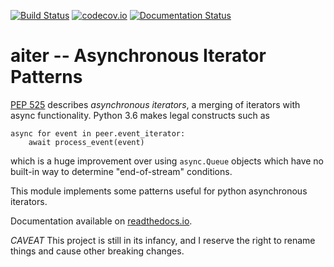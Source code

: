 [![Build Status](https://travis-ci.org/richardkiss/aiter.png?branch=master)](https://travis-ci.org/richardkiss/aiter)
[![codecov.io](https://codecov.io/github/richardkiss/aiter/coverage.svg?branch=master)](https://codecov.io/github/richardkiss/aiter)
[![Documentation Status](https://readthedocs.org/projects/aiter/badge/?version=latest)](https://aiter.readthedocs.io/en/latest/?badge=latest)



aiter -- Asynchronous Iterator Patterns
=======================================


[PEP 525](https://www.python.org/dev/peps/pep-0525/) describes *asynchronous iterators*, a merging of iterators with async functionality. Python 3.6 makes legal constructs such as

```
async for event in peer.event_iterator:
    await process_event(event)
```

which is a huge improvement over using `async.Queue` objects which have no built-in way to determine "end-of-stream" conditions.

This module implements some patterns useful for python asynchronous iterators.

Documentation available on [readthedocs.io](https://aiter.readthedocs.io/).

*CAVEAT* This project is still in its infancy, and I reserve the right to rename things and cause other breaking changes.
